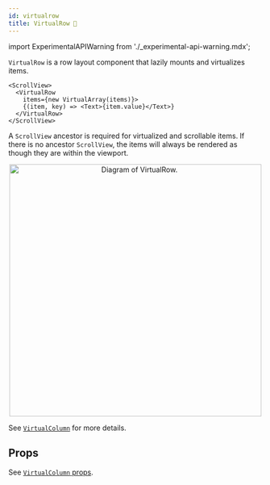 ```yaml
---
id: virtualrow
title: VirtualRow 🧪
---
```


import ExperimentalAPIWarning from './\_experimental-api-warning.mdx';

<ExperimentalAPIWarning />

`VirtualRow` is a row layout component that lazily mounts and virtualizes items.

```tsx
<ScrollView>
  <VirtualRow
    items={new VirtualArray(items)}>
    {(item, key) => <Text>{item.value}</Text>}
  </VirtualRow>
</ScrollView>
```

A `ScrollView` ancestor is required for virtualized and scrollable items. If there is no ancestor `ScrollView`, the items will always be rendered as though they are within the viewport.

<center><img src="/docs/assets/virtual_row.svg" width="500" alt="Diagram of VirtualRow." /></center>

See [`VirtualColumn`](virtualcolumn) for more details.

## Props

See [`VirtualColumn` props](virtualcolumn#props).
